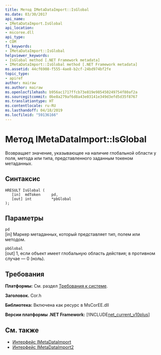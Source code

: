 ```yaml
---
title: Метод IMetaDataImport::IsGlobal
ms.date: 03/30/2017
api_name:
- IMetaDataImport.IsGlobal
api_location:
- mscoree.dll
api_type:
- COM
f1_keywords:
- IMetaDataImport::IsGlobal
helpviewer_keywords:
- IsGlobal method [.NET Framework metadata]
- IMetaDataImport::IsGlobal method [.NET Framework metadata]
ms.assetid: 44cf6908-f555-4ae8-b2cf-24bd974bf2fe
topic_type:
- apiref
author: mairaw
ms.author: mairaw
ms.openlocfilehash: b956ac1717ffcb73e819e985450249754f80af2a
ms.sourcegitcommit: 0be8a279af6d8a43e03141e349d3efd5d35f8767
ms.translationtype: HT
ms.contentlocale: ru-RU
ms.lasthandoff: 04/18/2019
ms.locfileid: "59136166"
---
```

# <a name="imetadataimportisglobal-method"></a>Метод IMetaDataImport::IsGlobal
Возвращает значение, указывающее на наличие глобальной области у поля, метода или типа, представленного заданным токеном метаданных.  
  
## <a name="syntax"></a>Синтаксис  
  
```  
HRESULT IsGlobal (  
   [in]  mdToken     pd,  
   [out] int         *pbGlobal  
);  
```  
  
## <a name="parameters"></a>Параметры  
 `pd`  
 [in] Маркер метаданных, который представляет тип, полем или методом.  
  
 `pbGlobal`  
 [out] 1, если объект имеет глобальную область действия; в противном случае — 0 (ноль).  
  
## <a name="requirements"></a>Требования  
 **Платформы:** См. раздел [Требования к системе](../../../../docs/framework/get-started/system-requirements.md).  
  
 **Заголовок.** Cor.h  
  
 **Библиотека:** Включена как ресурс в MsCorEE.dll  
  
 **Версии платформы .NET Framework:** [!INCLUDE[net_current_v10plus](../../../../includes/net-current-v10plus-md.md)]  
  
## <a name="see-also"></a>См. также

- [Интерфейс IMetaDataImport](../../../../docs/framework/unmanaged-api/metadata/imetadataimport-interface.md)
- [Интерфейс IMetaDataImport2](../../../../docs/framework/unmanaged-api/metadata/imetadataimport2-interface.md)
